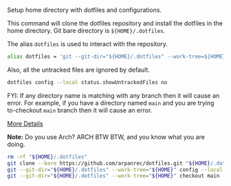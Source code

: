Setup home directory with dotfiles and configurations.

This command will clone the dotfiles repository and install the dotfiles in the home directory.
Git bare directory is `${HOME}/.dotfiles`.

The alias `dotfiles` is used to interact with the repository.

```bash
alias dotfiles = 'git --git-dir="${HOME}/.dotfiles" --work-tree=${HOME}'
```

Also, all the untracked files are ignored by default.

```bash
dotfiles config --local status.showUntrackedFiles no
```

FYI: If any directory name is matching with any branch then it will cause an error.
For example, if you have a directory named `main` and you are trying to-checkout `main` branch then it will cause an error.

[More Details](https://wiki.archlinux.org/title/Dotfiles)

**Note:** Do you use Arch? ARCH BTW BTW, and you know what you are doing.

```bash
rm -rf "${HOME}/.dotfiles"
git clone --bare https://github.com/arpanrec/dotfiles.git "${HOME}/.dotfiles"
git --git-dir="${HOME}/.dotfiles" --work-tree="${HOME}" config --local status.showUntrackedFiles no
git --git-dir="${HOME}/.dotfiles" --work-tree="${HOME}" checkout main --force
```
